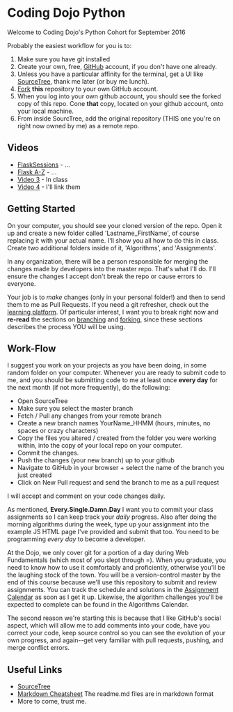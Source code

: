 # Coding Dojo Python
Welcome to Coding Dojo's Python Cohort for September 2016

Probably the easiest workflow for you is to:
 1. Make sure you have git installed
 2. Create your own, free, [GitHub](https://github.com/) account, if you don't have one already.
 2. Unless you have a particular affinity for the terminal, get a UI like [SourceTree](https://www.sourcetreeapp.com/), thank me later (or buy me lunch).
 3. [Fork](https://guides.github.com/activities/forking/) **this** repository to your own GitHub account.
 4. When you log into your own github account, you should see the forked copy of this repo. Cone **that** copy, located on your github account, onto your local machine.
 5. From inside SourcTree, add the original repository (THIS one you're on right now owned by me) as a remote repo.

## Videos

* [FlaskSessions](https://www.youtube.com/watch?v=Y49g2gEg0Dc) - ...
* [Flask A-Z](https://www.youtube.com/watch?v=Lq1R72xMmhs) - ...
* [Video 3](#Soon) - In class
* [Video 4](#Soon) - I'll link them


## Getting Started

On your computer, you should see your cloned version of the repo. Open it up and create a new folder called 'Lastname_FirstName', of course replacing it with your actual name. I'll show you all how to do this in class. Create two additional folders inside of it, 'Algorithms', and 'Assignments'.

In any organization, there will be a person responsible for merging the changes made by developers into the master repo. That's what I'll do. I'll ensure the changes I accept don't break the repo or cause errors to everyone.

Your job is to *make* changes (only in your personal folder!) and then to send them to me as Pull Requests. If you need a git refresher, check out the [learning platform](http://learn.codingdojo.com/m/2/3028/16879). Of particular interest, I want you to break right now and **re-read** the sections on [branching](http://learn.codingdojo.com/m/2/3028/16905) and [forking](http://learn.codingdojo.com/m/2/3028/16898), since these sections describes the process YOU will be using.

## Work-Flow ##

I suggest you work on your projects as you have been doing, in some random folder on your computer. Whenever you are ready to submit code to me, and you should be submitting code to me at least once **every day** for the next month (if not more frequently), do the following:

 * Open SourceTree
 * Make sure you select the master branch
 * Fetch / Pull any changes from your remote branch
 * Create a new branch names YourName_HHMM (hours, minutes, no spaces or crazy characters)
 * Copy the files you altered / created from the folder you were working within, into the copy of your local repo on your computer.
 * Commit the changes.
 * Push the changes (your new branch) up to your github
 * Navigate to GitHub in your browser + select the name of the branch you just created
 * Click on New Pull request and send the branch to me as a pull request

I will accept and comment on your code changes daily.

As mentioned, **Every.Single.Damn.Day** I want you to commit your class assignments so I can keep track your _daily_ progress. Also after doing the morning algorithms during the week, type up your assignment into the example JS HTML page I've provided and submit that too. You need to be programming _every day_ to become a developer.

At the Dojo, we only cover git for a portion of a day during Web Fundamentals (which most of you slept through =). When you graduate, you need to know how to use it comfortably and proficiently, otherwise you'll be the laughing stock of the town. You will be a version-control master by the end of this course because we'll use this repository to submit and review assignments. You can track the schedule and solutions in the [Assignment Calendar](https://github.com/authman/Python201609/blob/master/Apatira_Authman/New%20Schedule.pdf) as soon as I get it up. Likewise, the algorithm challenges you'll be expected to complete can be found in the Algorithms Calendar.

The second reason we're starting this is because that I like GitHub's social aspect, which will allow me to add comments into your code, have you correct your code, keep source control so you can see the evolution of your own progress, and again--get very familiar with pull requests, pushing, and merge conflict errors.


## Useful Links

 * [SourceTree](https://www.sourcetreeapp.com/)
 * [Markdown Cheatsheet](https://duckduckgo.com/?q=markdown+cheat+sheet&ia=answer) The readme.md files are in markdown format
 * More to come, trust me.